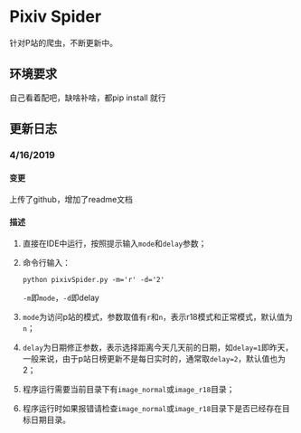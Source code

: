 # Pixiv Spider

针对P站的爬虫，不断更新中。

## 环境要求

自己看着配吧，缺啥补啥，都pip install 就行

## 更新日志

### 4/16/2019

#### 变更

上传了github，增加了readme文档

#### 描述

1. 直接在IDE中运行，按照提示输入`mode`和`delay`参数；

2. 命令行输入：

   ```
   python pixivSpider.py -m='r' -d='2'
   ```

   `-m`即`mode`，`-d`即delay

3. `mode`为访问p站的模式，参数取值有`r`和`n`，表示r18模式和正常模式，默认值为`n`；

4. `delay`为日期修正参数，表示选择距离今天几天前的日期，如`delay=1`即昨天，一般来说，由于p站日榜更新不是每日实时的，通常取`delay=2`，默认值也为2；

5. 程序运行需要当前目录下有`image_normal`或`image_r18`目录；

6. 程序运行时如果报错请检查`image_normal`或`image_r18`目录下是否已经存在目标日期目录。